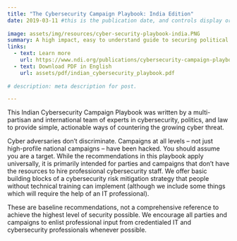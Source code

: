 ```yaml
---
title: "The Cybersecurity Campaign Playbook: India Edition"
date: 2019-03-11 #this is the publication date, and controls display order.
 
image: assets/img/resources/cyber-security-playbook-india.PNG
summary: A high impact, easy to understand guide to securing political campaigns in India.
links:
  - text: Learn more
    url: https://www.ndi.org/publications/cybersecurity-campaign-playbook-global-edition
  - text: Download PDF in English
    url: assets/pdf/indian_cybersecurity_playbook.pdf
    
# description: meta description for post.

---
```


This Indian Cybersecurity Campaign Playbook was written by a multi-partisan and international team of experts in cybersecurity, politics, and law to provide simple, actionable ways of countering the growing cyber threat.

Cyber adversaries don’t discriminate. Campaigns at all levels – not just high-profile national campaigns – have been hacked. You should assume you are a target. While the recommendations in this playbook apply universally, it is primarily intended for parties and campaigns that don’t have the resources to hire professional cybersecurity staff. We offer basic building blocks of a cybersecurity risk mitigation strategy that people without technical training can implement (although we include some things which will require the help of an IT professional).

These are baseline recommendations, not a comprehensive reference to achieve the highest level of security possible. We encourage all parties and campaigns to enlist professional input from credentialed IT and cybersecurity professionals whenever possible.
